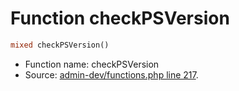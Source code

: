 Function checkPSVersion
===========================





```php
mixed checkPSVersion()
```

* Function name: checkPSVersion
* Source: [admin-dev/functions.php line 217](https://github.com/PrestaShop/PrestaShop/blob/1.5.0.1/admin-dev/functions.php#L217).

